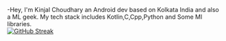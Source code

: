 -Hey, I'm Kinjal Choudhary an Android dev based on Kolkata India and also a ML geek. My tech stack includes Kotlin,C,Cpp,Python and Some Ml libraries.<br> 
[![GitHub Streak](https://github-readme-streak-stats.herokuapp.com?user=choudharysxc)](https://git.io/streak-stats)



<!---
choudharysxc/choudharysxc is a ✨ special ✨ repository because its `README.md` (this file) appears on your GitHub profile.
You can click the Preview link to take a look at your changes.
--->
